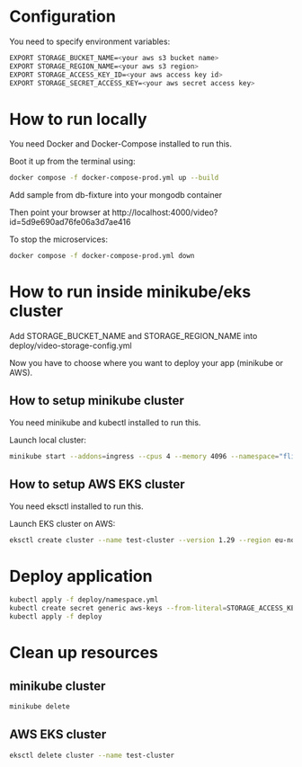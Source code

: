 # Configuration

You need to specify environment variables:
```bash
EXPORT STORAGE_BUCKET_NAME=<your aws s3 bucket name>
EXPORT STORAGE_REGION_NAME=<your aws s3 region>
EXPORT STORAGE_ACCESS_KEY_ID=<your aws access key id>
EXPORT STORAGE_SECRET_ACCESS_KEY=<your aws secret access key>
```

# How to run locally

You need Docker and Docker-Compose installed to run this.

Boot it up from the terminal using:
```bash
docker compose -f docker-compose-prod.yml up --build
```

Add sample from db-fixture into your mongodb container

Then point your browser at http://localhost:4000/video?id=5d9e690ad76fe06a3d7ae416

To stop the microservices:
```bash
docker compose -f docker-compose-prod.yml down
```

# How to run inside minikube/eks cluster

Add STORAGE_BUCKET_NAME and STORAGE_REGION_NAME into deploy/video-storage-config.yml

Now you have to choose where you want to deploy your app (minikube or AWS).

## How to setup minikube cluster

You need minikube and kubectl installed to run this.

Launch local cluster:
```bash
minikube start --addons=ingress --cpus 4 --memory 4096 --namespace="flixtube"
```

## How to setup AWS EKS cluster

You need eksctl installed to run this.

Launch EKS cluster on AWS:
```bash
eksctl create cluster --name test-cluster --version 1.29 --region eu-north-1 --nodegroup-name linux-nodes --node-type t3.micro --nodes 10
```

# Deploy application
```bash
kubectl apply -f deploy/namespace.yml
kubectl create secret generic aws-keys --from-literal=STORAGE_ACCESS_KEY_ID=${STORAGE_ACCESS_KEY_ID} --from-literal=STORAGE_SECRET_ACCESS_KEY={STORAGE_SECRET_ACCESS_KEY}
kubectl apply -f deploy
```

# Clean up resources

## minikube cluster
```bash
minikube delete
```

## AWS EKS cluster
```bash
eksctl delete cluster --name test-cluster
```